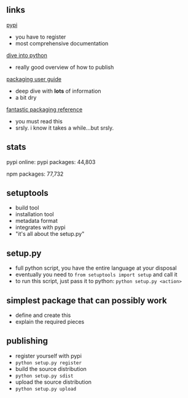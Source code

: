 ## links

[pypi](https://pypi.python.org/pypi)
- you have to register
- most comprehensive documentation

[dive into python](http://www.diveinto.org/python3/packaging.html)
- really good overview of how to publish

[packaging user guide](https://python-packaging-user-guide.readthedocs.org/en/latest/)
- deep dive with __lots__ of information
- a bit dry

[fantastic packaging reference](http://pythonhosted.org/setuptools/setuptools.html)
- you must read this
- srsly. i know it takes a while...but srsly.


## stats
pypi online:
pypi packages: 44,803

npm packages: 77,732

## setuptools
- build tool
- installation tool
- metadata format
- integrates with pypi
- "it's all about the setup.py"

## setup.py
- full python script, you have the entire language at your disposal
- eventually you need to `from setuptools import setup` and call it
- to run this script, just pass it to python: `python setup.py <action>`


## simplest package that can possibly work
- define and create this
- explain the required pieces

## publishing
- register yourself with pypi
 - `python setup.py register`
- build the source distribution
 - `python setup.py sdist`
- upload the source distribution
 - `python setup.py upload`
